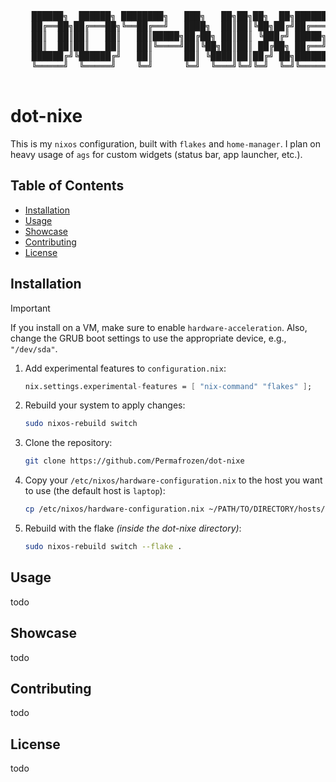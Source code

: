 <div align="center">
  <pre>
    ██████╗  ██████╗ ████████╗   ███╗   ██╗██╗██╗  ██╗███████╗
    ██╔══██╗██╔═══██╗╚══██╔══╝   ████╗  ██║██║╚██╗██╔╝██╔════╝
    ██║  ██║██║   ██║   ██║█████╗██╔██╗ ██║██║ ╚███╔╝ █████╗  
    ██║  ██║██║   ██║   ██║╚════╝██║╚██╗██║██║ ██╔██╗ ██╔══╝  
    ██████╔╝╚██████╔╝   ██║      ██║ ╚████║██║██╔╝ ██╗███████╗
    ╚═════╝  ╚═════╝    ╚═╝      ╚═╝  ╚═══╝╚═╝╚═╝  ╚═╝╚══════╝
  </pre>
</div>

# dot-nixe
This is my `nixos` configuration, built with `flakes` and `home-manager`. I plan on heavy usage of `ags` for custom widgets (status bar, app launcher, etc.).

## Table of Contents
- [Installation](#installation)
- [Usage](#usage)
- [Showcase](#showcase)
- [Contributing](#contributing)
- [License](#license)

## Installation
> [!IMPORTANT]
> If you install on a VM, make sure to enable `hardware-acceleration`. Also, change the GRUB boot settings to use the appropriate device, e.g., `"/dev/sda"`.

1. Add experimental features to `configuration.nix`:
    ```nix
    nix.settings.experimental-features = [ "nix-command" "flakes" ];
    ```

2. Rebuild your system to apply changes:
    ```bash
    sudo nixos-rebuild switch
    ```

3. Clone the repository:
    ```bash
    git clone https://github.com/Permafrozen/dot-nixe
    ```

4. Copy your `/etc/nixos/hardware-configuration.nix` to the host you want to use (the default host is `laptop`):
    ```bash
    cp /etc/nixos/hardware-configuration.nix ~/PATH/TO/DIRECTORY/hosts/laptop
    ```

5. Rebuild with the flake *(inside the dot-nixe directory)*:
    ```bash
    sudo nixos-rebuild switch --flake .
    ```

## Usage
todo

## Showcase
todo

## Contributing
todo

## License
todo
